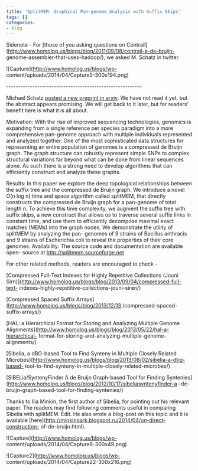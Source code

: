 ```yaml
---
title: 'SplitMEM: Graphical Pan-genome Analysis with Suffix Skips'
tags: []
categories:
- blog
---
```

Sidenote - For [those of you asking questions on
Contrail](http://www.homolog.us/blogs/blog/2011/09/08/contrail-a-de-bruijn-
genome-assembler-that-uses-hadoop/), we asked M. Schatz in twitter.
<!--more-->

![Capture](http://www.homolog.us/blogs/wp-
content/uploads/2014/04/Capture5-300x194.png)

\---------------------------------------------------------

Michael Schatz [posted a new preprint in
arxiv](http://www.biorxiv.org/content/early/2014/04/06/003954). We have not
read it yet, but the abstract appears promising. We will get back to it later,
but for readers' benefit here is what it is all about.

>

Motivation: With the rise of improved sequencing technologies, genomics is
expanding from a single reference per species paradigm into a more
comprehensive pan-genome approach with multiple individuals represented and
analyzed together. One of the most sophisticated data structures for
representing an entire population of genomes is a compressed de Bruijn graph.
The graph structure can robustly represent simple SNPs to complex structural
variations far beyond what can be done from linear sequences alone. As such
there is a strong need to develop algorithms that can efficiently construct
and analyze these graphs.

Results: In this paper we explore the deep topological relationships between
the suffix tree and the compressed de Bruijn graph. We introduce a novel O(n
log n) time and space algorithm called splitMEM, that directly constructs the
compressed de Bruijn graph for a pan-genome of total length n. To achieve this
time complexity, we augment the suffix tree with suffix skips, a new construct
that allows us to traverse several suffix links in constant time, and use them
to efficiently decompose maximal exact matches (MEMs) into the graph nodes. We
demonstrate the utility of splitMEM by analyzing the pan- genomes of 9 strains
of Bacillus anthracis and 9 strains of Escherichia coli to reveal the
properties of their core genomes. Availability: The source code and
documentation are available open- source at http://splitmem.sourceforge.net

For other related methods, readers are encouraged to check -

[Compressed Full-Text Indexes for Highly Repetitive Collections (Jouni
Sirn)](http://www.homolog.us/blogs/blog/2013/09/04/compressed-full-text-
indexes-highly-repetitive-collections-jouni-siren/)

[Compressed Spaced Suffix Arrays](http://www.homolog.us/blogs/blog/2013/12/13
/compressed-spaced-suffix-arrays/)

[HAL: a Hierarchical Format for Storing and Analyzing Multiple Genome
Alignments](http://www.homolog.us/blogs/blog/2013/05/22/hal-a-hierarchical-
format-for-storing-and-analyzing-multiple-genome-alignments/)

[Sibelia, a dBG-based Tool to Find Synteny in Multiple Closely Related
Microbes](http://www.homolog.us/blogs/blog/2013/08/02/sibelia-a-dbg-based-
tool-to-find-synteny-in-multiple-closely-related-microbes/)

[SiBELia/SyntenyFinder A de Bruijn Graph-based Tool for Finding
Syntenies](http://www.homolog.us/blogs/blog/2012/10/17/sibeliasyntenyfinder-a
-de-bruijn-graph-based-tool-for-finding-syntenies/)

Thanks to Ilia Minkin, the first author of Sibelia, for pointing out his
relevant paper. The readers may find following comments useful in comparing
Sibelia with splitMEM. Edit. He also wrote a blog-post on this topic and it is
available [here](http://minkinpark.blogspot.ru/2014/04/on-direct-construction-
of-de-bruijn.html).

![Capture](http://www.homolog.us/blogs/wp-
content/uploads/2014/04/Capture6-300x49.png)

![Capture2](http://www.homolog.us/blogs/wp-
content/uploads/2014/04/Capture22-300x216.png)

